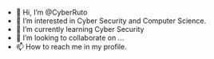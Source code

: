 - 👋 Hi, I’m @CyberRuto
- 👀 I’m interested in Cyber Security and Computer Science.
- 🌱 I’m currently learning Cyber Security
- 💞️ I’m looking to collaborate on ...
- 📫 How to reach me in my profile.

<!---
CyberRuto/CyberRuto is a ✨ special ✨ repository because its `README.md` (this file) appears on your GitHub profile.
You can click the Preview link to take a look at your changes.
--->
